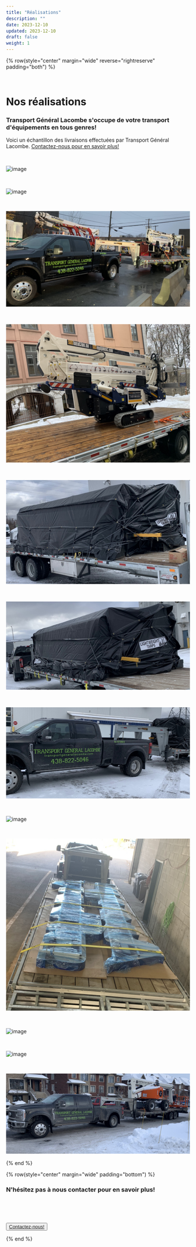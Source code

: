 ```yaml
---
title: "Réalisations"
description: ""
date: 2023-12-10
updated: 2023-12-10
draft: false
weight: 1
---
```

<div class="container mx-auto">

{% row(style="center" margin="wide" reverse="rightreserve" padding="both") %}

<br>

# Nos réalisations

### Transport Général Lacombe s'occupe de votre transport d'équipements en tous genres!

Voici un échantillon des livraisons effectuées par Transport Général Lacombe. <a href="/contact">Contactez-nous pour en savoir plus!</a>

<br>

![image](./img/tgl_realisations_10.jpg)

<br>

![image](./img/tgl_realisations_2.jpg)

<br>

![image](./img/tgl_realisations_4.jpg)

<br>

![image](./img/tgl_realisations_5.jpg)

<br>

![image](./img/tgl_realisations_6.jpg)

<br>

![image](./img/tgl_realisations_7.jpg)

<br>

![image](./img/tgl_realisations_8.jpg)

<br>

![image](./img/tgl_realisations_9.jpg)

<br>

![image](./img/tgl_realisations_1.jpg)

<br>

![image](./img/tgl_realisations_12.jpg)

<br>

![image](./img/tgl_realisations_14.jpg)

<br>

![image](./img/tgl_realisations_13.jpg)

{% end %}

</div>

<div class="container mx-auto"> 

{% row(style="center" margin="wide" padding="bottom") %}

### N'hésitez pas à nous contacter pour en savoir plus!


<br>
<br>
<br>

<button>[Contactez-nous!](/contact)</button>

{% end %}

</div>
